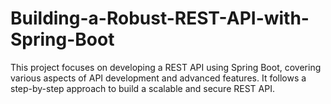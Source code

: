 # Building-a-Robust-REST-API-with-Spring-Boot
This project focuses on developing a REST API using Spring Boot, covering various aspects of API development and advanced features. It follows a step-by-step approach to build a scalable and secure REST API.

